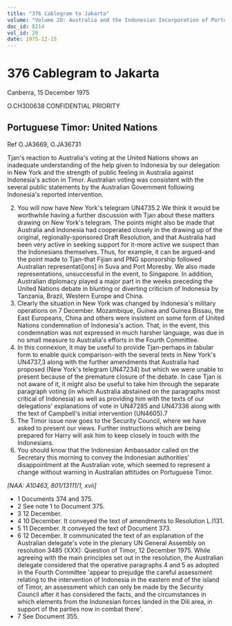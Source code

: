 ```yaml
---
title: "376 Cablegram to Jakarta"
volume: "Volume 20: Australia and the Indonesian Incorporation of Portuguese Timor, 1974-1976"
doc_id: 8214
vol_id: 20
date: 1975-12-15
---
```


# 376 Cablegram to Jakarta

Canberra, 15 December 1975

O.CH300638 CONFIDENTIAL PRIORITY

## Portuguese Timor: United Nations

Ref O.JA3669, O.JA36731

Tjan's reaction to Australia's voting at the United Nations shows an inadequate understanding of the help given to Indonesia by our delegation in New York and the strength of public feeling in Australia against Indonesia's action in Timor. Australian voting was consistent with the several public statements by the Australian Government following Indonesia's reported intervention.

  2. You will now have New York's telegram UN4735.2 We think it would be worthwhile having a further discussion with Tjan about these matters drawing on New York's telegram. The points might also be made that Australia and Indonesia had cooperated closely in the drawing up of the original, regionally-sponsored Draft Resolution, and that Australia had been very active in seeking support for it-more active we suspect than the Indonesians themselves. Thus, for example, it can be argued-and the point made to Tjan-that Fijian and PNG sponsorship followed Australian representati[ons] in Suva and Port Moresby. We also made representations, unsuccessful in the event, to Singapore. In addition, Australian diplomacy played a major part in the weeks preceding the United Nations debate in blunting or diverting criticism of Indonesia by Tanzania, Brazil, Western Europe and China.
  3. Clearly the situation in New York was changed by Indonesia's military operations on 7 December. Mozambique, Guinea and Guinea Bissau, the East Europeans, China and others were insistent on some form of United Nations condemnation of Indonesia's action. That, in the event, this condemnation was not expressed in much harsher language, was due in no small measure to Australia's efforts in the Fourth Committee.
  4. In this connexion, it may be useful to provide Tjan-perhaps in tabular form to enable quick comparison-with the several texts in New York's UN4737,3 along with the further amendments that Australia had proposed (New York's telegram UN47234) but which we were unable to present because of the premature closure of the debate. In case Tjan is not aware of it, it might also be useful to take him through the separate paragraph voting (in which Australia abstained on the paragraphs most critical of Indonesia) as well as providing him with the texts of our delegations' explanations of vote in UN47285 and UN47336 along with the text of Campbell's initial intervention (UN4605).7
  5. The Timor issue now goes to the Security Council, where we have asked to present our views. Further instructions which are being prepared for Harry will ask him to keep closely in touch with the Indonesians.
  6. You should know that the Indonesian Ambassador called on the Secretary this morning to convey the Indonesian authorities' disappointment at the Australian vote, which seemed to represent a change without warning in Australian attitudes on Portuguese Timor.



_[NAA: A10463, 801/13111/1, xvii]_

  * 1 Documents 374 and 375.
  * 2 See note 1 to Document 375.
  * 3 12 December.
  * 4 10 December. It conveyed the text of amendments to Resolution L.l131.
  * 5 11 December. It conveyed the text of Document 373.
  * 6 12 December. It communicated the text of an explanation of the Australian delegate's vote in the plenary UN General Assembly on resolution 3485 (XXX): Question of Timor, 12 December 1975. While agreeing with the main principles set out in the resolution, the Australian delegate considered that the operative paragraphs 4 and 5 as adopted in the Fourth Committee 'appear to prejudge the careful assessment relating to the intervention of Indonesia in the eastern end of the island of Timor, an assessment which can only be made by the Security Council after it has considered the facts, and the circumstances in which elements from the Indonesian forces landed in the Dili area, in support of the parties now in combat there'.
  * 7 See Document 355.


